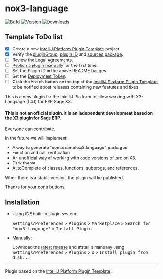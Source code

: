 # nox3-language

![Build](https://github.com/richardikeda/nox3-language-plugin/workflows/Build/badge.svg)
[![Version](https://img.shields.io/jetbrains/plugin/v/com.enterscript.nox3language.svg)](https://plugins.jetbrains.com/plugin/com.enterscript.nox3language)
[![Downloads](https://img.shields.io/jetbrains/plugin/d/com.enterscript.nox3language.svg)](https://plugins.jetbrains.com/plugin/com.enterscript.nox3language)

## Template ToDo list
- [x] Create a new [IntelliJ Platform Plugin Template][template] project.
- [x] Verify the [pluginGroup](/gradle.properties), [plugin ID](/src/main/resources/META-INF/plugin.xml) and [sources package](/src/main/kotlin).
- [ ] Review the [Legal Agreements](https://plugins.jetbrains.com/docs/marketplace/legal-agreements.html).
- [ ] [Publish a plugin manually](https://plugins.jetbrains.com/docs/intellij/publishing-plugin.html?from=IJPluginTemplate) for the first time.
- [ ] Set the Plugin ID in the above README badges.
- [ ] Set the [Deployment Token](https://plugins.jetbrains.com/docs/marketplace/plugin-upload.html).
- [ ] Click the <kbd>Watch</kbd> button on the top of the [IntelliJ Platform Plugin Template][template] to be notified about releases containing new features and fixes.

<!-- Plugin description -->
This is a new plugin for the IntelliJ Platform to allow working with X3-Language (L4J) for ERP Sage X3.

#### This is not an official plugin, it is an independent development based on the X3 plugin for Sage ERP.

Everyone can contribute.

In the future we will implement:

- A way to generate "com.example.x3.language" packages
- Function and call verification
- An unofficial way of working with code versions of .src on X3.
- Dark theme
- AutoComplete of classes, functions, subprogs, and references.

When there is a stable version, the plugin will be published.

Thanks for your contributions!

<!-- Plugin description end -->

## Installation

- Using IDE built-in plugin system:
  
  <kbd>Settings/Preferences</kbd> > <kbd>Plugins</kbd> > <kbd>Marketplace</kbd> > <kbd>Search for "nox3-language"</kbd> >
  <kbd>Install Plugin</kbd>
  
- Manually:

  Download the [latest release](https://github.com/richardikeda/nox3-language-plugin/releases/latest) and install it manually using
  <kbd>Settings/Preferences</kbd> > <kbd>Plugins</kbd> > <kbd>⚙️</kbd> > <kbd>Install plugin from disk...</kbd>


---

Plugin based on the [IntelliJ Platform Plugin Template][template].

[template]: https://github.com/JetBrains/intellij-platform-plugin-template
